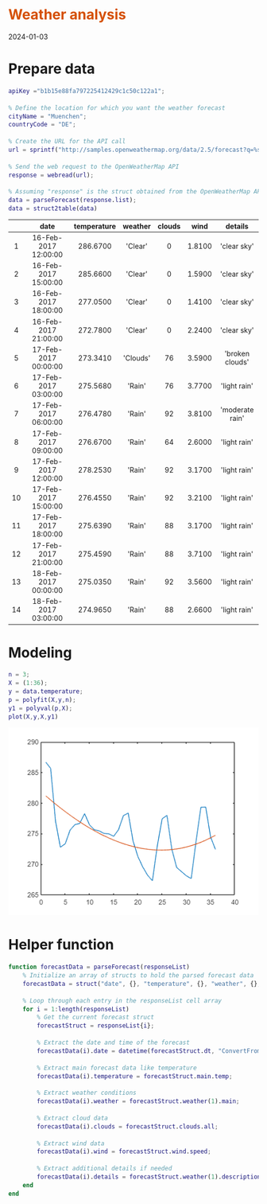 
# <span style="color:rgb(213,80,0)">Weather analysis</span>

2024-01-03

# Prepare data
```matlab
apiKey ="b1b15e88fa797225412429c1c50c122a1";

% Define the location for which you want the weather forecast
cityName = "Muenchen"; 
countryCode = "DE";

% Create the URL for the API call
url = sprintf("http://samples.openweathermap.org/data/2.5/forecast?q=%s,%s&appid=%s", cityName, countryCode, apiKey);

% Send the web request to the OpenWeatherMap API
response = webread(url);

% Assuming "response" is the struct obtained from the OpenWeatherMap API
data = parseForecast(response.list);
data = struct2table(data)
```
| |date|temperature|weather|clouds|wind|details|
|:--:|:--:|:--:|:--:|:--:|:--:|:--:|
|1|16-Feb-2017 12:00:00|286.6700|'Clear'|0|1.8100|'clear sky'|
|2|16-Feb-2017 15:00:00|285.6600|'Clear'|0|1.5900|'clear sky'|
|3|16-Feb-2017 18:00:00|277.0500|'Clear'|0|1.4100|'clear sky'|
|4|16-Feb-2017 21:00:00|272.7800|'Clear'|0|2.2400|'clear sky'|
|5|17-Feb-2017 00:00:00|273.3410|'Clouds'|76|3.5900|'broken clouds'|
|6|17-Feb-2017 03:00:00|275.5680|'Rain'|76|3.7700|'light rain'|
|7|17-Feb-2017 06:00:00|276.4780|'Rain'|92|3.8100|'moderate rain'|
|8|17-Feb-2017 09:00:00|276.6700|'Rain'|64|2.6000|'light rain'|
|9|17-Feb-2017 12:00:00|278.2530|'Rain'|92|3.1700|'light rain'|
|10|17-Feb-2017 15:00:00|276.4550|'Rain'|92|3.2100|'light rain'|
|11|17-Feb-2017 18:00:00|275.6390|'Rain'|88|3.1700|'light rain'|
|12|17-Feb-2017 21:00:00|275.4590|'Rain'|88|3.7100|'light rain'|
|13|18-Feb-2017 00:00:00|275.0350|'Rain'|92|3.5600|'light rain'|
|14|18-Feb-2017 03:00:00|274.9650|'Rain'|88|2.6600|'light rain'|

# Modeling
```matlab
n = 3;
X = (1:36);
y = data.temperature;
p = polyfit(X,y,n);
y1 = polyval(p,X);
plot(X,y,X,y1)
```

<center><img src="README_media/figure_0.png" width="516" alt="figure_0.png"></center>

# Helper function
```matlab
function forecastData = parseForecast(responseList)
    % Initialize an array of structs to hold the parsed forecast data
    forecastData = struct("date", {}, "temperature", {}, "weather", {}, "clouds", {}, "wind", {}, "details", {});

    % Loop through each entry in the responseList cell array
    for i = 1:length(responseList)
        % Get the current forecast struct
        forecastStruct = responseList{i};

        % Extract the date and time of the forecast
        forecastData(i).date = datetime(forecastStruct.dt, "ConvertFrom", "posixtime");

        % Extract main forecast data like temperature
        forecastData(i).temperature = forecastStruct.main.temp;

        % Extract weather conditions
        forecastData(i).weather = forecastStruct.weather(1).main;

        % Extract cloud data
        forecastData(i).clouds = forecastStruct.clouds.all;

        % Extract wind data
        forecastData(i).wind = forecastStruct.wind.speed;

        % Extract additional details if needed
        forecastData(i).details = forecastStruct.weather(1).description;
    end
end
```
